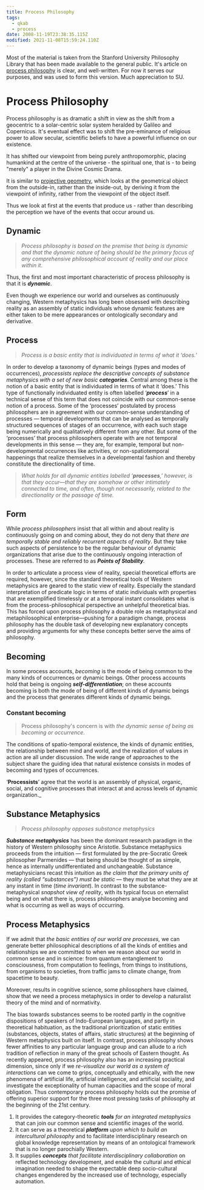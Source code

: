 ```yaml
---
title: Process Philosophy
tags:
  - qkab
  - process
date: 2008-11-19T23:38:35.115Z
modified: 2021-11-08T15:59:24.110Z
---
```


<!-- TODO:
https://www.harvardsquarelibrary.org/theology-philosophy/hartshorn-development-of-process-philosophy/
-->

Most of the material is taken from the Stanford University Philosophy Library that has been made available to the general public. It's article on [process philosophy](https://plato.stanford.edu/entries/process-philosophy/) is clear, and well-written. For now it serves our purposes, and was used to form this version. Much appreciation to SU.

# Process Philosophy

Process philosophy is as dramatic a shift in view as the shift from a geocentric to a solar-centric solar system heralded by Galileo and Copernicus. It's eventual effect was to shift the pre-eminance of religious power to allow secular, scientific beliefs to have a powerful influence on our existence.

It has shifted our viewpoint from being purely anthropomorphic, placing humankind at the centre of the universe - the spiritual one, that is - to being "merely" a player in the Divine Cosmic Drama.

It is similar to [projective geometry](http://www.britannica.com/eb/article-9111074/projective-geometry), which looks at the geometrical object from the outside-in, rather than the inside-out, by deriving it from the viewpoint of infinity, rather from the viewpoint of the object itself.

Thus we look at first at the events that produce us - rather than describing the perception we have of the events that occur around us.

## Dynamic

> _Process philosophy is based on the premise that being is dynamic and that the dynamic nature of being should be the primary focus of any comprehensive philosophical account of reality and our place within it._

Thus, the first and most important characteristic of process philosophy is that it is _**dynamic**_.

Even though we experience our world and ourselves as continuously changing, Western metaphysics has long been obsessed with describing reality as an assembly of static individuals whose dynamic features are either taken to be mere appearances or ontologically secondary and derivative.

## Process

> _Process is a basic entity that is individuated in terms of what it ‘does.’_

In order to develop a taxonomy of dynamic beings (types and modes of occurrences), _processists replace the descriptive concepts of substance metaphysics with a set of new basic **categories**_. Central among these is the notion of a basic entity that is individuated in terms of what it ‘does.’ This type of functionally individuated entity is often labelled ‘_**process**_’ in a technical sense of this term that does not coincide with our common-sense notion of a process. Some of the ‘processes’ postulated by process philosophers are in agreement with our common-sense understanding of processes — temporal developments that can be analysed as temporally structured sequences of stages of an occurrence, with each such stage being numerically and qualitatively different from any other. But some of the ‘processes’ that process philosophers operate with are not temporal developments in this sense — they are, for example, temporal but non-developmental occurrences like activities, or non-spatiotemporal happenings that realize themselves in a developmental fashion and thereby constitute the directionality of time.

> _What holds for all dynamic entities labelled ‘**processes**,’ however, is that they occur—that they are somehow or other intimately connected to time, and often, though not necessarily, related to the directionality or the passage of time._

## Form

While _process philosophers_ insist that all within and about reality is continuously going on and coming about, they do not deny that _there are temporally stable and reliably recurrent aspects of reality_. But they take such aspects of persistence to be the regular behaviour of dynamic organizations that arise due to the continuously ongoing interaction of processes. These are referred to as _**Points of Stability**._

In order to articulate a process view of reality, special theoretical efforts are required, however, since the standard theoretical tools of Western metaphysics are geared to the static view of reality. Especially the standard interpretation of predicate logic in terms of static individuals with properties that are exemplified timelessly or at a temporal instant consolidates what is from the process-philosophical perspective an unhelpful theoretical bias. This has forced upon process philosophy a double role as metaphysical and metaphilosophical enterprise—pushing for a paradigm change, process philosophy has the double task of developing new explanatory concepts and providing arguments for why these concepts better serve the aims of philosophy.

## Becoming

In some process accounts, _becoming_ is the mode of being common to the many kinds of occurrences or dynamic beings. Other process accounts hold that being is ongoing _**self-differentiation**_; on these accounts becoming is both the mode of being of different kinds of dynamic beings and the process that generates different kinds of dynamic beings.

### Constant becoming

> Process philosophy's concern is with _the dynamic sense of being as becoming or occurrence_.

The conditions of spatio-temporal existence, the kinds of dynamic entities, the relationship between mind and world, and the realization of values in action are all under discussion. The wide range of approaches to the subject share the guiding idea that natural existence consists in modes of becoming and types of occurrences.

‘**Processists**’ agree that the world is an assembly of physical, organic, social, and cognitive processes that interact at and across levels of dynamic organization.\_

## Substance Metaphysics

> _Process philosophy opposes substance metaphysics_

**_Substance metaphysics_** has been the dominant research paradigm in the history of Western philosophy since Aristotle. Substance metaphysics proceeds from the intuition — first formulated by the pre-Socratic Greek philosopher Parmenides — that being should be thought of as simple, hence as internally undifferentiated and unchangeable. Substance metaphysicians recast this intuition as _the claim that the primary units of reality (called “substances”) must be static_ — they must be what they are at any instant in time (_time invariant_). In contrast to the substance-metaphysical _snapshot view of reality_, with its typical focus on eternalist being and on what there is, process philosophers analyse becoming and what is occurring as well as ways of occurring.

## Process Metaphysics

If we admit that _the basic entities of our world are processes,_ we can generate better philosophical descriptions of all the kinds of entities and relationships we are committed to when we reason about our world in common sense and in science: from quantum entanglement to consciousness, from computation to feelings, from things to institutions, from organisms to societies, from traffic jams to climate change, from spacetime to beauty.

Moreover, results in cognitive science, some philosophers have claimed, show that we need a process metaphysics in order to develop a naturalist theory of the mind and of normativity.

The bias towards substances seems to be rooted partly in the cognitive dispositions of speakers of Indo-European languages, and partly in theoretical habituation, as the traditional prioritization of static entities (substances, objects, states of affairs, static structures) at the beginning of Western metaphysics built on itself. In contrast, process philosophy shows fewer affinities to any particular language group and can allude to a rich tradition of reflection in many of the great schools of Eastern thought. As recently appeared, process philosophy also has an increasing practical dimension, since only if we _re-visualize our world as a system of interactions_ can we come to grips, conceptually and ethically, with the new phenomena of artificial life, artificial intelligence, and artificial sociality, and investigate the exceptionality of human capacities and the scope of moral obligation. Thus contemporary process philosophy holds out the promise of offering superior support for the three most pressing tasks of philosophy at the beginning of the 21st century.

1. It provides the category-theoretic _**tools** for an integrated metaphysics_ that can join our common sense and scientific images of the world.
2. It can serve as a theoretical _**platform** upon which to build an intercultural philosophy_ and to facilitate interdisciplinary research on global knowledge representation by means of an ontological framework that is no longer parochially Western.
3. It supplies _**concepts** that facilitate interdisciplinary collaboration_ on reflected technology development, and enable the cultural and ethical imagination needed to shape the expectable deep socio-cultural changes engendered by the increased use of technology, especially automation.
